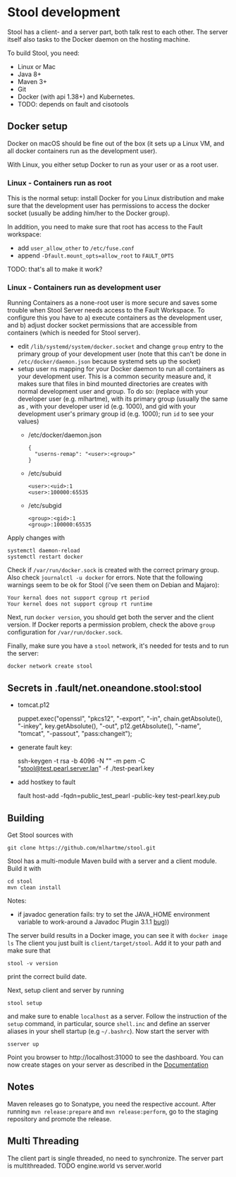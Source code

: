 # Stool development

Stool has a client- and a server part, both talk rest to each other. The server itself also tasks to the Docker daemon on the hosting machine.

To build Stool, you need:
* Linux or Mac
* Java 8+
* Maven 3+
* Git
* Docker (with api 1.38+) and Kubernetes. 
* TODO: depends on fault and cisotools

## Docker setup 

Docker on macOS should be fine out of the box (it sets up a Linux VM, and all docker containers run as the development user).

With Linux, you either setup Docker to run as your user or as a root user.

### Linux - Containers run as root

This is the normal setup: install Docker for you Linux distribution and make sure that the development user has permissions to access
the docker socket (usually be adding him/her to the Docker group).

In addition, you need to make sure that root has access to the Fault workspace:

* add `user_allow_other` to `/etc/fuse.conf`
* append `-Dfault.mount_opts=allow_root` to `FAULT_OPTS`

TODO: that's all to make it work?


### Linux - Containers run as development user

Running Containers as a none-root user is more secure and saves some trouble when Stool Server needs access to the Fault Workspace.
To configure this you have to a) execute containers as the development user, and b) adjust docker socket permissions that
are accessible from containers (which is needed for Stool server).

* edit `/lib/systemd/system/docker.socket` and change `group` entry to the primary group of your development user
  (note that this can't be done in `/etc/docker/daemon.json` because systemd sets up the socket)
* setup user ns mapping for your Docker daemon to run all containers as your development user.
  This is a common security measure and, it makes sure that files in bind mounted directories are creates with normal development 
  user and group. To do so: 
  (replace <user> with your developer user (e.g. mlhartme), <group> with its primary group (usually the same as <user>, 
  <uid> with your developer user id (e.g. 1000), and gid with your development user's primary group id (e.g. 1000); 
  run `id` to see your values)
  * /etc/docker/daemon.json
 
        {
          "userns-remap": "<user>:<group>"
        }
        
  * /etc/subuid

        <user>:<uid>:1
        <user>:100000:65535

  * /etc/subgid

        <group>:<gid>:1
        <group>:100000:65535


Apply changes with

    systemctl daemon-reload
    systemctl restart docker

Check if `/var/run/docker.sock` is created with the correct primary group. Also check 
`journalctl -u docker` for errors. Note that the following warnings seem to be ok for Stool (i've seen them on Debian and Majaro):

    Your kernal does not support cgroup rt period
    Your kernel does not support cgroup rt runtime

Next, run `docker version`, you should get both the server and the client version. If Docker reports a permission problem, check
the above `group` configuration for `/var/run/docker.sock`. 

Finally, make sure you have a `stool` network, it's needed for tests and to run the server:

    docker network create stool


## Secrets in .fault/net.oneandone.stool:stool

* tomcat.p12

    puppet.exec("openssl", "pkcs12", "-export", "-in", chain.getAbsolute(),
                "-inkey", key.getAbsolute(),
                "-out", p12.getAbsolute(), "-name", "tomcat", "-passout", "pass:changeit");

* generate fault key:

    ssh-keygen -t rsa -b 4096 -N "" -m pem -C "stool@test.pearl.server.lan" -f ./test-pearl.key
    
* add hostkey to fault

    fault host-add -fqdn=public_test_pearl -public-key test-pearl.key.pub
    
    
## Building

Get Stool sources with

    git clone https://github.com/mlhartme/stool.git
    
Stool has a multi-module Maven build with a server and a client module. Build it with

    cd stool
    mvn clean install

Notes:
* if javadoc generation fails: try to set the JAVA_HOME environment variable to work-around a 
  Javadoc Plugin 3.1.1 [bug](https://issues.apache.org/jira/browse/MJAVADOC-595)))

    
The server build results in a Docker image, you can see it with `docker image ls`
The client you just built is `client/target/stool`. Add it to your path and make sure that 

    stool -v version
    
print the correct build date.

Next, setup client and server by running 

    stool setup

and make sure to enable `localhost` as a server. Follow the instruction of the `setup` command, in particular, source 
`shell.inc` and define an sserver aliases in your shell startup (e.g `~/.bashrc`). Now start the server with

    sserver up
    
Point you browser to http://localhost:31000 to see the dashboard. You can now create stages on your server as described in the 
[Documentation](https://github.com/mlhartme/stool/blob/master/client/documentation.md)


## Notes
 
Maven releases go to Sonatype, you need the respective account. After running `mvn release:prepare` and `mvn release:perform`, go to
the staging repository and promote the release.

## Multi Threading

The client part is single threaded, no need to synchronize.
The server part is multithreaded. TODO engine.world vs server.world
